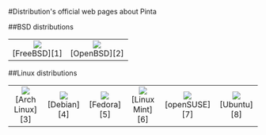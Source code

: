 #Distribution's official web pages about Pinta

##BSD distributions
<table>
    <tr>
        <td align="center"><img src="Releases/Images/freebsd.png"><br>[FreeBSD][1]</td>
        <td align="center"><img src="Releases/Images/openbsd.png"><br>[OpenBSD][2]</td>        
    </tr>
</table>

##Linux distributions
<table>
    <tr>
        <td align="center"><img src="Releases/Images/archlinux.png"><br>[Arch Linux][3]</td>
        <td align="center"><img src="Releases/Images/debian.png"><br>[Debian][4]</td>        
        <td align="center"><img src="Releases/Images/fedora.png"><br>[Fedora][5]</td>                
        <td align="center"><img src="Releases/Images/linuxmint.png"><br>[Linux Mint][6]</td>        
        <td align="center"><img src="Releases/Images/opensuse.png"><br>[openSUSE][7]</td>
        <td align="center"><img src="Releases/Images/ubuntu.png"><br>[Ubuntu][8]</td>
    </tr>
</table>


[1]: http://www.freshports.org/graphics/pinta/
[2]: http://openports.se/graphics/pinta
[3]: https://www.archlinux.org/packages/community/any/pinta/
[4]: https://packages.debian.org/search?searchon=names&keywords=pinta
[5]: https://apps.fedoraproject.org/packages/pinta
[6]: http://community.linuxmint.com/software/view/pinta
[7]: https://software.opensuse.org/package/pinta
[8]: https://apps.ubuntu.com/cat/search/?q=pinta&op=
